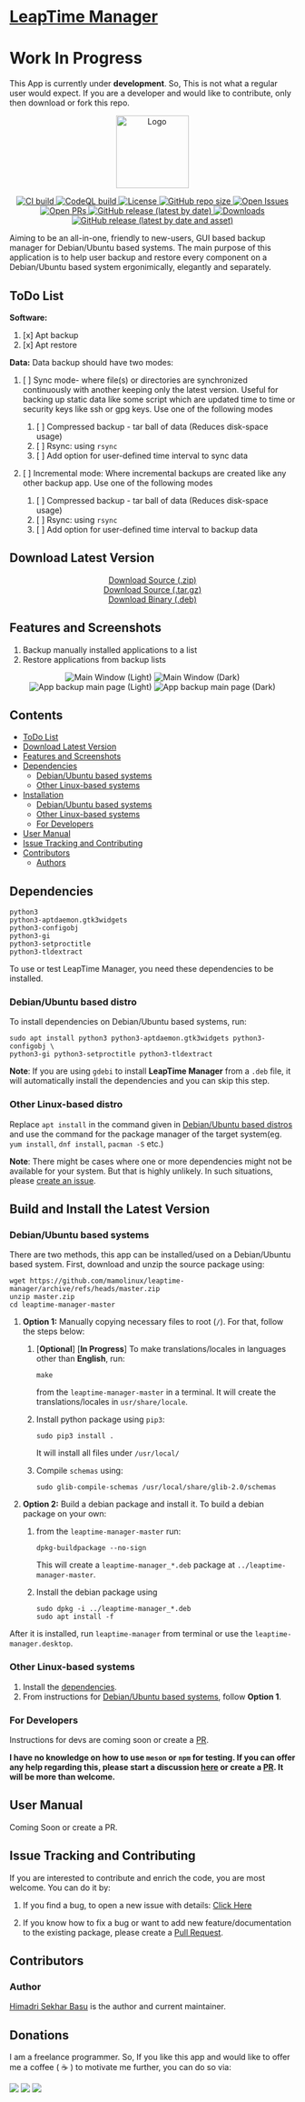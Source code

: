 # [LeapTime Manager](https://hsbasu.github.io/leaptime-manager)

# Work In Progress
This App is currently under **development**. So, This is not what a regular user would expect. If you are a developer and would like to contribute, only then download or fork this repo.

<p align="center">
  	<img src="https://raw.githubusercontent.com/mamolinux/leaptime-manager/master/data/icons/leaptime-manager.svg?sanitize=true" height="128" alt="Logo">
</p>

<p align="center">
	<a href="https://github.com/mamolinux/leaptime-manager/actions/workflows/ci.yml">
		<img src="https://img.shields.io/github/actions/workflow/status/mamolinux/leaptime-manager/ci.yml?branch=master&label=CI%20Build" alt="CI build">
	</a>
	<a href="https://github.com/mamolinux/leaptime-manager/actions/workflows/codeql-analysis.yml">
		<img src="https://img.shields.io/github/actions/workflow/status/mamolinux/leaptime-manager/codeql-analysis.yml?branch=master&label=CodeQL%20Build" alt="CodeQL build">
	</a>
	<a href="https://github.com/mamolinux/leaptime-manager/blob/master/LICENSE">
		<img src="https://img.shields.io/github/license/mamolinux/leaptime-manager?label=License" alt="License">
	</a>
  	<a href="#">
		<img src="https://img.shields.io/github/repo-size/mamolinux/leaptime-manager?label=Repo%20size" alt="GitHub repo size">
  	</a>
	<a href="https://github.com/mamolinux/leaptime-manager/issues" target="_blank">
		<img src="https://img.shields.io/github/issues/mamolinux/leaptime-manager?label=Issues" alt="Open Issues">
	</a>
	<a href="https://github.com/mamolinux/leaptime-manager/pulls" target="_blank">
		<img src="https://img.shields.io/github/issues-pr/mamolinux/leaptime-manager?label=PR" alt="Open PRs">
	</a>
  	<a href="https://github.com/mamolinux/leaptime-manager/releases/latest">
    	<img src="https://img.shields.io/github/v/release/mamolinux/leaptime-manager?label=Latest%20Stable%20Release" alt="GitHub release (latest by date)">
  	</a>
	<a href="#download-latest-version">
		<img src="https://img.shields.io/github/downloads/mamolinux/leaptime-manager/total?label=Downloads" alt="Downloads">
	</a>
	<a href="https://github.com/mamolinux/leaptime-manager/releases/download/1.0.1/leaptime-manager_1.0.1_all.deb">
		<img src="https://img.shields.io/github/downloads/mamolinux/leaptime-manager/1.0.1/leaptime-manager_1.0.1_all.deb?color=blue&label=Downloads%40Latest%20Binary" alt="GitHub release (latest by date and asset)">
	</a>
</p>

Aiming to be an all-in-one, friendly to new-users, GUI based backup manager for Debian/Ubuntu based systems. The main purpose of this application is to help user backup and restore every component on a Debian/Ubuntu based system ergonimically, elegantly and separately.

## ToDo List
**Software:**
1. [x] Apt backup
2. [x] Apt restore

**Data:**
Data backup should have two modes:
1. [ ] Sync mode- where file(s) or directories are synchronized continuously with another keeping only the latest version. Useful for backing up static data like some script which are updated time to time or security keys like ssh or gpg keys. Use one of the following modes
    1. [ ] Compressed backup - tar ball of data (Reduces disk-space usage)
    2. [ ] Rsync: using `rsync`
    3. [ ] Add option for user-defined time interval to sync data

3. [ ] Incremental mode: Where incremental backups are created like any other backup app. Use one of the following modes
    1. [ ] Compressed backup - tar ball of data (Reduces disk-space usage)
    2. [ ] Rsync: using `rsync`
    1. [ ] Add option for user-defined time interval to backup data

## Download Latest Version
<p align="center">
	<a href="https://github.com/mamolinux/leaptime-manager/zipball/master">Download Source (.zip)</a></br>
	<a href="https://github.com/mamolinux/leaptime-manager/tarball/master">Download Source (.tar.gz)</a></br>
	<a href="https://github.com/mamolinux/leaptime-manager/releases/download/1.0.1/leaptime-manager_1.0.1_all.deb">Download Binary (.deb)</a>
</p>

## Features and Screenshots
1. Backup manually installed applications to a list
2. Restore applications from backup lists

<p align="center">
	<img src="https://github.com/hsbasu/leaptime-manager/raw/gh-pages/screenshots/main-window-light.png" alt="Main Window (Light)">
	<img src="https://github.com/hsbasu/leaptime-manager/raw/gh-pages/screenshots/main-window-dark.png" alt="Main Window (Dark)">
	<img src="https://github.com/hsbasu/leaptime-manager/raw/gh-pages/screenshots/apt-backup-main-light.png" alt="App backup main page (Light)">
	<img src="https://github.com/hsbasu/leaptime-manager/raw/gh-pages/screenshots/apt-backup-main-dark.png" alt="App backup main page (Dark)">
</p>


## Contents
- [ToDo List](#todo-list)
- [Download Latest Version](#download-latest-version)
- [Features and Screenshots](#features-and-screenshots)
- [Dependencies](#dependencies)
	- [Debian/Ubuntu based systems](#debianubuntu-based-distro)
	- [Other Linux-based systems](#other-linux-based-distro)
- [Installation](#build-and-install-the-latest-version)
	- [Debian/Ubuntu based systems](#debianubuntu-based-systems)
	- [Other Linux-based systems](#other-linux-based-systems)
	- [For Developers](#for-developers)
- [User Manual](#user-manual)
- [Issue Tracking and Contributing](#issue-tracking-and-contributing)
- [Contributors](#contributors)
	- [Authors](#author)

## Dependencies
```
python3
python3-aptdaemon.gtk3widgets
python3-configobj
python3-gi
python3-setproctitle
python3-tldextract
```
To use or test LeapTime Manager, you need these dependencies to be installed.

### Debian/Ubuntu based distro
To install dependencies on Debian/Ubuntu based systems, run:
```
sudo apt install python3 python3-aptdaemon.gtk3widgets python3-configobj \
python3-gi python3-setproctitle python3-tldextract
```
**Note**: If you are using `gdebi` to install **LeapTime Manager** from a `.deb` file, it will automatically install the dependencies and you can skip this step.

### Other Linux-based distro
Replace `apt install` in the command given in [Debian/Ubuntu based distros](#debianubuntu-based-distro) and use the command for the package manager of the target system(eg. `yum install`, `dnf install`, `pacman -S` etc.)

**Note**: There might be cases where one or more dependencies might not be available for your system. But that is highly unlikely. In such situations, please [create an issue](#issue-tracking-and-contributing).

## Build and Install the Latest Version
### Debian/Ubuntu based systems
There are two methods, this app can be installed/used on a Debian/Ubuntu based system. First, download and unzip the source package using:
```
wget https://github.com/mamolinux/leaptime-manager/archive/refs/heads/master.zip
unzip master.zip
cd leaptime-manager-master
```

1. **Option 1:** Manually copying necessary files to root (`/`). For that, follow the steps below:
	1. [**Optional**] [**In Progress**] To make translations/locales in languages other than **English**, run:
		```
		make
		```
		from the `leaptime-manager-master` in a terminal. It will create the translations/locales in `usr/share/locale`.
	
	2. Install python package using `pip3`:
		```
		sudo pip3 install .
		```
		It will install all files under `/usr/local/`
	3. Compile `schemas` using:
		```
		sudo glib-compile-schemas /usr/local/share/glib-2.0/schemas
		```

2. **Option 2:** Build a debian package and install it. To build a debian package on your own:
	1. from the `leaptime-manager-master` run:
		```
		dpkg-buildpackage --no-sign
		```
		This will create a `leaptime-manager_*.deb` package at `../leaptime-manager-master`.
	
	2. Install the debian package using
		```
		sudo dpkg -i ../leaptime-manager_*.deb
		sudo apt install -f
		```
After it is installed, run `leaptime-manager` from terminal or use the `leaptime-manager.desktop`.

### Other Linux-based systems
1. Install the [dependencies](#other-linux-based-distro).
2. From instructions for [Debian/Ubuntu based systems](#debianubuntu-based-systems), follow **Option 1**.


### For Developers
Instructions for devs are coming soon or create a [PR](https://github.com/mamolinux/leaptime-manager/compare).

**I have no knowledge on how to use `meson` or `npm` for testing. If you can offer any help regarding this, please start a discussion [here](https://github.com/mamolinux/leaptime-manager/discussions) or create a [PR](https://github.com/mamolinux/leaptime-manager/compare). It will be more than welcome.**

## User Manual
Coming Soon or create a PR.

## Issue Tracking and Contributing
If you are interested to contribute and enrich the code, you are most welcome. You can do it by:
1. If you find a bug, to open a new issue with details: [Click Here](https://github.com/mamolinux/leaptime-manager/issues)

2. If you know how to fix a bug or want to add new feature/documentation to the existing package, please create a [Pull Request](https://github.com/mamolinux/leaptime-manager/compare).

## Contributors

### Author
[Himadri Sekhar Basu](https://github.com/hsbasu) is the author and current maintainer.

## Donations
I am a freelance programmer. So, If you like this app and would like to offer me a coffee ( &#9749; ) to motivate me further, you can do so via:

[![](https://liberapay.com/assets/widgets/donate.svg)](https://liberapay.com/hsbasu/donate)
[![](https://www.paypalobjects.com/webstatic/i/logo/rebrand/ppcom.svg)](https://paypal.me/hsbasu)
[![](https://hsbasu.github.io/styles/icons/logo/svg/upi-logo.svg)](https://hsbasu.github.io/images/upi-qr.jpg)

